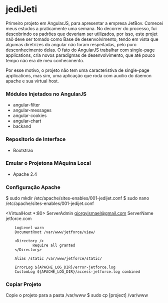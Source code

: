 # jediJeti #

Primeiro projeto em AngularJS, para apresentar a empresa JetBov. Comecei meus estudos a praticamente uma semana.
No decorrer do processo, fui descobrindo os padrões que deveriam ser utilizados, por isso, este projet naõ deve ser tomado como
Base de desenvolvimento, tendo em vista que algumas diretrizes do angular não foram respeitadas, pelo puro desconhecimento delas.
O fato do AngularJS trabalhar com  single-page applications, cria novos paradigmas de desenvolvimento, que até pouco tempo não
era de meu conhecimento.

Por esse motivo, o projeto não tem uma caracteristiva de single-page applications, mas sim, uma aplicação que roda com auxilio
do daemon apache e sua virtual host.

### Módulos Injetados no AngularJS ###
* angular-filter
* angular-messages
* angular-cookies
* angular-chart
* backand

### Repositorio de Interface ###
* Bootstrao

### Emular o Projetona MAquina Local ###
* Apache 2.4

### Configuração Apache ###
$ sudo mkdir /etc/apache/sites-enables/001-jedijet.conf
$ sudo nano /etc/apache/sites-enables/001-jedijet.conf

<VirtualHost *:80>
        ServerAdmin giorgyismael@gmail.com
        ServerName jetforce.com

        LogLevel warn
        DocumentRoot /var/www/jetforce/view/

        <Directory />
                Require all granted
        </Directory>

        Alias /static /var/www/jetforce/static/

        ErrorLog ${APACHE_LOG_DIR}/error-jetforce.log
        CustomLog ${APACHE_LOG_DIR}/access-jetforce.log combined
</VirtualHost>


### Copiar Projeto ###
Copie o projeto para a pasta /var/www
$ sudo cp [project] /var/www
